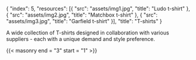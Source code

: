 {
  "index": 5,
  "resources": [{
    "src": "assets/img1.jpg",
    "title": "Ludo t-shirt"
  }, {
    "src": "assets/img2.jpg",
    "title": "Matchbox t-shirt"
  }, {
    "src": "assets/img3.jpg",
    "title": "Garfield t-shirt"
  }],
  "title": "T-shirts"
}

A wide collection of T-shirts designed in collaboration with various suppliers - each with a unique demand and style preference.

{{< masonry end = "3" start = "1" >}}